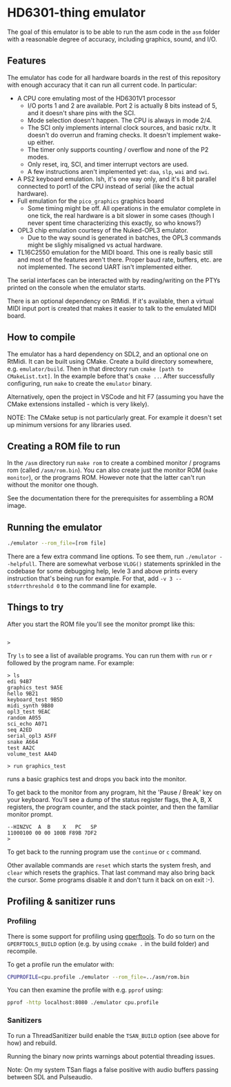 # HD6301-thing emulator

The goal of this emulator is to be able to run the asm code in the `asm` folder
with a reasonable degree of accuracy, including graphics, sound, and I/O.

## Features

The emulator has code for all hardware boards in the rest of this repository
with enough accuracy that it can run all current code. In particular:

- A CPU core emulating most of the HD6301V1 processor
  - I/O ports 1 and 2 are available. Port 2 is actually 8 bits instead of 5, and
    it doesn't share pins with the SCI.
  - Mode selection doesn't happen. The CPU is always in mode 2/4.
  - The SCI only implements internal clock sources, and basic rx/tx. It doesn't
    do overrun and framing checks. It doesn't implement wake-up either.
  - The timer only supports counting / overflow and none of the P2 modes.
  - Only reset, irq, SCI, and timer interrupt vectors are used.
  - A few instructions aren't implemented yet: `daa`, `slp`, `wai` and `swi`.
- A PS2 keyboard emulation. Ish, it's one way only, and it's 8 bit parallel
  connected to port1 of the CPU instead of serial (like the actual hardware).
- Full emulation for the `pico_graphics` graphics board
  - Some timing might be off. All operations in the emulator complete in one
    tick, the real hardware is a bit slower in some cases (though I never spent
    time characterizing this exactly, so who knows?)
- OPL3 chip emulation courtesy of the Nuked-OPL3 emulator.
  - Due to the way sound is generated in batches, the OPL3 commands might be
    slighly misaligned vs actual hardware.
- TL16C2550 emulation for the MIDI board. This one is really basic still and
  most of the features aren't there. Proper baud rate, buffers, etc. are not
  implemented. The second UART isn't implemented either.

The serial interfaces can be interacted with by reading/writing on the PTYs
printed on the console when the emulator starts.

There is an optional dependency on RtMidi. If it's available, then a virtual
MIDI input port is created that makes it easier to talk to the emulated MIDI
board.

## How to compile

The emulator has a hard dependency on SDL2, and an optional one on RtMidi. It
can be built using CMake. Create a build directory somewhere, e.g.
`emulator/build`. Then in that directory run `cmake [path to CMakeList.txt]`. In
the example before that's `cmake ..`. After successfully configuring, run `make`
to create the `emulator` binary.

Alternatively, open the project in VSCode and hit F7 (assuming you have the
CMake extensions installed - which is very likely).

NOTE: The CMake setup is not particularly great. For example it doesn't set up
  minimum versions for any libraries used.

## Creating a ROM file to run

In the `/asm` directory run `make rom` to create a combined monitor / programs
rom (called `/asm/rom.bin`). You can also create just the monitor ROM (`make
monitor`), or the programs ROM. However note that the latter can't run without
the monitor one though.

See the documentation there for the prerequisites for assembling a ROM image.

## Running the emulator

```sh
./emulator --rom_file=[rom file]
```

There are a few extra command line options. To see them, run `./emulator
--helpfull`. There are somewhat verbose `VLOG()` statements sprinkled in the
codebase for some debugging help, levle 3 and above prints every instruction
that's being run for example. For that, add `-v 3 --stderrthreshold 0` to the
command line for example.

## Things to try

After you start the ROM file you'll see the monitor prompt like this:

```text

> 
```

Try `ls` to see a list of available programs. You can run them with `run` or `r`
followed by the program name. For example:

```text
> ls
edi 94B7
graphics_test 9A5E
hello 9B21
keyboard_test 9B5D
midi_synth 9B80
opl3_test 9EAC
random A055
sci_echo A071
seq A2ED
serial_opl3 A5FF
snake A664
test AA2C
volume_test AA4D

> run graphics_test
```

runs a basic graphics test and drops you back into the monitor.

To get back to the monitor from any program, hit the 'Pause / Break' key on your
keyboard. You'll see a dump of the status register flags, the A, B, X registers,
the program counter, and the stack pointer, and then the familiar monitor prompt.

```text
--HINZVC  A  B    X   PC   SP
11000100 00 00 100B F89B 7DF2
> 
```

To get back to the running program use the `continue` or `c` command.

Other available commands are `reset` which starts the system fresh, and `clear`
which resets the graphics. That last command may also bring back the cursor.
Some programs disable it and don't turn it back on on exit :-).

## Profiling & sanitizer runs

### Profiling

There is some support for profiling using
[gperftools](https://github.com/gperftools/gperftools). To do so turn on the
`GPERFTOOLS_BUILD` option (e.g. by using `ccmake .` in the build folder) and
recompile.

To get a profile run the emulator with:

```sh
CPUPROFILE=cpu.profile ./emulator --rom_file=../asm/rom.bin
```

You can then examine the profile with e.g. `pprof` using:

```sh
pprof -http localhost:8080 ./emulator cpu.profile
```

### Sanitizers

To run a ThreadSanitizer build enable the `TSAN_BUILD` option (see above for
how) and rebuild.

Running the binary now prints warnings about potential threading issues.

Note: On my system TSan flags a false positive with audio buffers passing
  between SDL and Pulseaudio.
